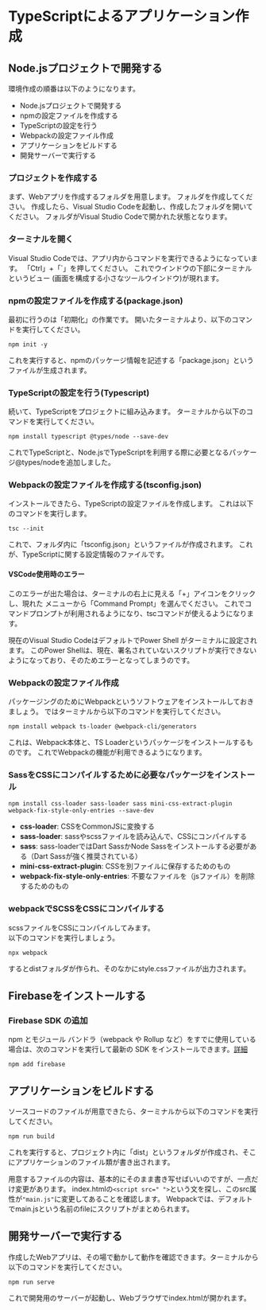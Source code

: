 # TypeScriptによるアプリケーション作成
## Node.jsプロジェクトで開発する
環境作成の順番は以下のようになります。
- Node.jsプロジェクトで開発する
- npmの設定ファイルを作成する
- TypeScriptの設定を行う
- Webpackの設定ファイル作成
- アプリケーションをビルドする
- 開発サーバーで実行する
### プロジェクトを作成する
まず、Webアプリを作成するフォルダを用意します。
フォルダを作成してください。
作成したら、Visual Studio Codeを起動し、作成したフォルダを開いてください。
フォルダがVisual Studio Codeで開かれた状態となります。
### ターミナルを開く 
Visual Studio Codeでは、アプリ内からコマンドを実行できるようになっています。
「Ctrl」+「`」を押してください。
これでウインドウの下部にターミナルというビュー (画面を構成する小さなツールウインドウ)が現れます。
### npmの設定ファイルを作成する(package.json)
最初に行うのは「初期化」の作業です。
開いたターミナルより、以下のコマンドを実行してください。
```
npm init -y
```
これを実行すると、npmのパッケージ情報を記述する「package.json」というファイルが生成されます。
### TypeScriptの設定を行う(Typescript)
続いて、TypeScriptをプロジェクトに組み込みます。
ターミナルから以下のコマンドを実行してください。
```
npm install typescript @types/node --save-dev
```
これでTypeScriptと、Node.jsでTypeScriptを利用する際に必要となるパッケージ@types/nodeを追加しました。
### Webpackの設定ファイルを作成する(tsconfig.json)
インストールできたら、TypeScriptの設定ファイルを作成します。
これは以下のコマンドを実行します。
```
tsc --init
```
これで、フォルダ内に「tsconfig.json」というファイルが作成されます。
これが、TypeScriptに関する設定情報のファイルです。
#### VSCode使用時のエラー
このエラーが出た場合は、ターミナルの右上に見える「+」アイコンをクリックし、現れた メニューから「Command Prompt」を選んでください。
これでコマンドプロンプトが利用されるようになり、tscコマンドが使えるようになります。

現在のVisual Studio CodeはデフォルトでPower Shell がターミナルに設定されます。
このPower Shellは、現在、署名されていないスクリプトが実行できないようになっており、そのためエラーとなってしまうのです。
### Webpackの設定ファイル作成
パッケージングのためにWebpackというソフトウェアをインストールしておきましょう。
ではターミナルから以下のコマンドを実行してください。
```
npm install webpack ts-loader @webpack-cli/generators
```
これは、Webpack本体と、TS Loaderというパッケージをインストールするものです。
これでWebpackの機能が利用できるようになります。
### SassをCSSにコンパイルするために必要なパッケージをインストール
```
npm install css-loader sass-loader sass mini-css-extract-plugin webpack-fix-style-only-entries --save-dev
```
- **css-loader**: CSSをCommonJSに変換する
- **sass-loader**: sassやscssファイルを読み込んで、CSSにコンパイルする
- **sass**: sass-loaderではDart SassかNode Sassをインストールする必要がある（Dart Sassが強く推奨されている）
- **mini-css-extract-plugin**: CSSを別ファイルに保存するためのもの
- **webpack-fix-style-only-entries**: 不要なファイルを（jsファイル）を削除するためのもの
### webpackでSCSSをCSSにコンパイルする
scssファイルをCSSにコンパイルしてみます。  
以下のコマンドを実行しましょう。
```
npx webpack
```
するとdistフォルダが作られ、そのなかにstyle.cssファイルが出力されます。
## Firebaseをインストールする
### Firebase SDK の追加
npm とモジュール バンドラ（webpack や Rollup など）をすでに使用している場合は、次のコマンドを実行して最新の SDK をインストールできます。[詳細](https://firebase.google.com/docs/web/learn-more?hl=ja&authuser=0#modular-version)
```
npm add firebase
```
## アプリケーションをビルドする
ソースコードのファイルが用意できたら、ターミナルから以下のコマンドを実行してください。
```
npm run build
```
これを実行すると、プロジェクト内に「dist」というフォルダが作成され、そこにアプリケーションのファイル類が書き出されます。

用意するファイルの内容は、基本的にそのまま書き写せばいいのですが、一点だけ変更があります。
index.htmlの`<script src=" ">`という文を探し、このsrc属性が`"main.js"`に変更してあることを確認します。
Webpackでは、デフォルトでmain.jsという名前のfileにスクリプトがまとめられます。
## 開発サーバーで実行する
作成したWebアプリは、その場で動かして動作を確認できます。ターミナルから以下のコマンドを実行してください。
```
npm run serve
```
これで開発用のサーバーが起動し、Webブラウザでindex.htmlが開かれます。